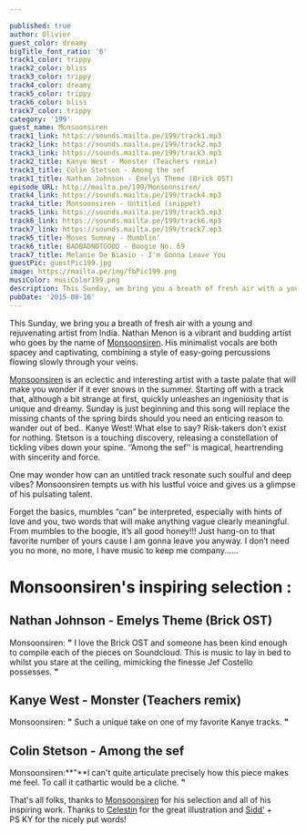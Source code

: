 ```yaml
---

published: true
author: Olivier
guest_color: dreamy
bigTitle_font_ratio: '6'
track1_color: trippy
track2_color: bliss
track3_color: trippy
track4_color: dreamy
track5_color: trippy
track6_color: bliss
track7_color: trippy
category: '199'
guest_name: Monsoonsiren
track1_link: https://sounds.mailta.pe/199/track1.mp3
track2_link: https://sounds.mailta.pe/199/track2.mp3
track3_link: https://sounds.mailta.pe/199/track3.mp3
track2_title: Kanye West - Monster (Teachers remix)
track3_title: Colin Stetson - Among the sef
track1_title: Nathan Johnson - Emelys Theme (Brick OST)
episode_URL: http://mailta.pe/199/Monsoonsiren/
track4_link: https://sounds.mailta.pe/199/track4.mp3
track4_title: Monsoonsiren - Untitled (snippet)
track5_link: https://sounds.mailta.pe/199/track5.mp3
track6_link: https://sounds.mailta.pe/199/track6.mp3
track7_link: https://sounds.mailta.pe/199/track7.mp3
track5_title: Moses Sumney - Mumblin'
track6_title: BADBADNOTGOOD - Boogie No. 69
track7_title: Melanie De Biasio - I'm Gonna Leave You
guestPic: guestPic199.jpg
image: https://mailta.pe/img/fbPic199.png
musiColor: musiColor199.png
description: This Sunday, we bring you a breath of fresh air with a young and rejuvenating artist from India. Nathan Menon is a vibrant and budding artist who goes by the name of Monsoonsiren. His minimalist vocals are both spacey and captivating, combining a style of easy-going percussions flowing slowly through your veins.
pubDate: '2015-08-16'
---
```



This Sunday, we bring you a breath of fresh air with a young and rejuvenating artist from India. Nathan Menon is a vibrant and budding artist who goes by the name of [Monsoonsiren](https://soundcloud.com/monsoonsiren). His minimalist vocals are both spacey and captivating, combining a style of easy-going percussions flowing slowly through your veins.

[Monsoonsiren](https://www.facebook.com/pages/Monsoonsiren/333811626735137) is an eclectic and interesting artist with a taste palate that will make you wonder if it ever snows in the summer. Starting off with a track that, although a bit strange at first, quickly unleashes an ingeniosity that is unique and dreamy. Sunday is just beginning and this song will replace the missing chants of the spring birds should you need an enticing reason to wander out of bed.. Kanye West! What else to say? Risk-takers don’t exist for nothing. Stetson is a touching discovery, releasing a constellation of tickling vibes down your spine. ‘’Among the sef’’ is magical, heartrending with sincerity and force. 

One may wonder how can an untitled track resonate such soulful and deep vibes? 
Monsoonsiren tempts us with his lustful voice and gives us a glimpse of his pulsating talent. 

Forget the basics, mumbles “can” be interpreted, especially with hints of love and you, two words that will make anything vague clearly meaningful. From mumbles to the boogie, it’s all good honey!!! Just hang-on to that favorite number of yours cause I am gonna leave you anyway. I don’t need you no more, no more, I have music to keep me company......

# Monsoonsiren's inspiring selection :

## Nathan Johnson - Emelys Theme (Brick OST)
Monsoonsiren: **"** I love the Brick OST and someone has been kind enough to compile each of the pieces on Soundcloud. This is music to lay in bed to whilst you stare at the ceiling, mimicking the finesse Jef Costello possesses. **"** 

## Kanye West - Monster (Teachers remix)
Monsoonsiren: **"** Such a unique take on one of my favorite Kanye tracks. **"** 

## Colin Stetson - Among the sef
Monsoonsiren:**"**I can't quite articulate precisely how this piece makes me feel. To call it cathartic would be a cliche. **"** 
  

That's all folks, thanks to [Monsoonsiren](https://projectmooncircle.bandcamp.com/album/falstrati) for his selection and all of his inspiring work. Thanks to [Celestin](http://slipontherock.com) for the great illustration and [Sidd’](http://apeacefulending.tumblr.com) + PS KY for the nicely put words!
